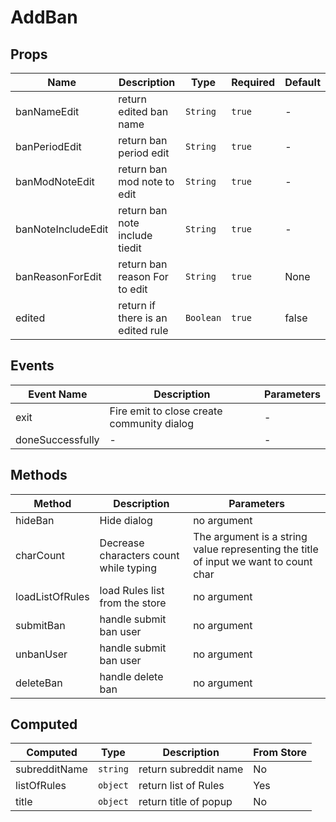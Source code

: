 # AddBan

## Props

<!-- @vuese:AddBan:props:start -->
|Name|Description|Type|Required|Default|
|---|---|---|---|---|
|banNameEdit|return edited ban name|`String`|`true`|-|
|banPeriodEdit|return ban period edit|`String`|`true`|-|
|banModNoteEdit|return ban mod note to edit|`String`|`true`|-|
|banNoteIncludeEdit|return ban note include tiedit|`String`|`true`|-|
|banReasonForEdit|return ban reason For to edit|`String`|`true`|None|
|edited|return if there is an edited rule|`Boolean`|`true`|false|

<!-- @vuese:AddBan:props:end -->


## Events

<!-- @vuese:AddBan:events:start -->
|Event Name|Description|Parameters|
|---|---|---|
|exit|Fire emit to close create community dialog|-|
|doneSuccessfully|-|-|

<!-- @vuese:AddBan:events:end -->


## Methods

<!-- @vuese:AddBan:methods:start -->
|Method|Description|Parameters|
|---|---|---|
|hideBan|Hide dialog|no argument|
|charCount|Decrease characters count while typing|The argument is a string value representing the title of input we want to count char|
|loadListOfRules|load Rules list from the store|no argument|
|submitBan|handle submit ban user|no argument|
|unbanUser|handle submit ban user|no argument|
|deleteBan|handle delete ban|no argument|

<!-- @vuese:AddBan:methods:end -->


## Computed

<!-- @vuese:AddBan:computed:start -->
|Computed|Type|Description|From Store|
|---|---|---|---|
|subredditName|`string`|return subreddit name|No|
|listOfRules|`object`|return list of Rules|Yes|
|title|`object`|return title of popup|No|

<!-- @vuese:AddBan:computed:end -->


